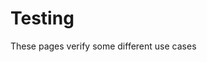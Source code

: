 # Testing

These pages verify some different use cases

<TileGrid>
  <NavTile to='/testing/image-test' />
  <NavTile to='/testing/fragment-test' />
</TileGrid>
